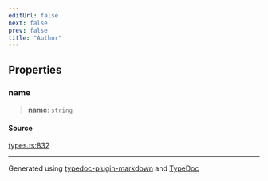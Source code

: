 ```yaml
---
editUrl: false
next: false
prev: false
title: "Author"
---
```


## Properties

### name

> **name**: `string`

#### Source

[types.ts:832](https://github.com/fostertheweb/spotify-web-sdk/blob/b2835c1/src/types.ts#L832)

***

Generated using [typedoc-plugin-markdown](https://www.npmjs.com/package/typedoc-plugin-markdown) and [TypeDoc](https://typedoc.org/)
